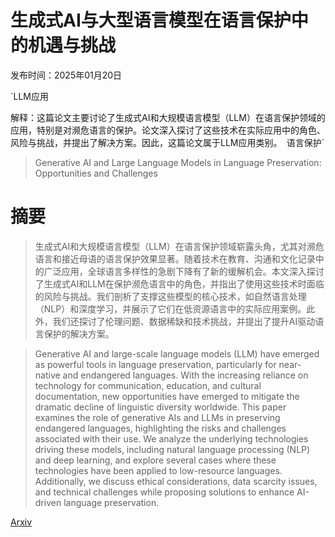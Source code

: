 # 生成式AI与大型语言模型在语言保护中的机遇与挑战

发布时间：2025年01月20日

`LLM应用

解释：这篇论文主要讨论了生成式AI和大规模语言模型（LLM）在语言保护领域的应用，特别是对濒危语言的保护。论文深入探讨了这些技术在实际应用中的角色、风险与挑战，并提出了解决方案。因此，这篇论文属于LLM应用类别。` `语言保护`

> Generative AI and Large Language Models in Language Preservation: Opportunities and Challenges

# 摘要

> 生成式AI和大规模语言模型（LLM）在语言保护领域崭露头角，尤其对濒危语言和接近母语的语言保护效果显著。随着技术在教育、沟通和文化记录中的广泛应用，全球语言多样性的急剧下降有了新的缓解机会。本文深入探讨了生成式AI和LLM在保护濒危语言中的角色，并指出了使用这些技术时面临的风险与挑战。我们剖析了支撑这些模型的核心技术，如自然语言处理（NLP）和深度学习，并展示了它们在低资源语言中的实际应用案例。此外，我们还探讨了伦理问题、数据稀缺和技术挑战，并提出了提升AI驱动语言保护的解决方案。

> Generative AI and large-scale language models (LLM) have emerged as powerful tools in language preservation, particularly for near-native and endangered languages. With the increasing reliance on technology for communication, education, and cultural documentation, new opportunities have emerged to mitigate the dramatic decline of linguistic diversity worldwide. This paper examines the role of generative AIs and LLMs in preserving endangered languages, highlighting the risks and challenges associated with their use. We analyze the underlying technologies driving these models, including natural language processing (NLP) and deep learning, and explore several cases where these technologies have been applied to low-resource languages. Additionally, we discuss ethical considerations, data scarcity issues, and technical challenges while proposing solutions to enhance AI-driven language preservation.

[Arxiv](https://arxiv.org/abs/2501.11496)